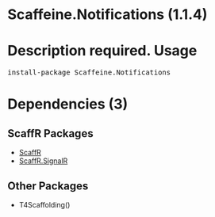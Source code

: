 ﻿Scaffeine.Notifications (1.1.4)
======
Description required.
Usage
======
<pre>install-package Scaffeine.Notifications</pre>
Dependencies (3)
=====

ScaffR Packages
------
* [ScaffR](https://github.com/wcpro/ScaffR/tree/master/src/ScaffR)
* [ScaffR.SignalR](https://github.com/wcpro/ScaffR/tree/master/src/ScaffR.SignalR)

Other Packages
------
* T4Scaffolding()
